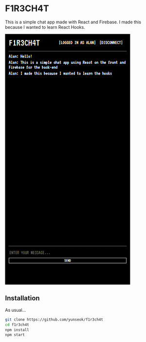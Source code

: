 # F1R3CH4T

This is a simple chat app made with React and Firebase. I made this because I wanted to learn React Hooks. 

<img src="f1r3ch4t.png" />

## Installation

As usual...

```bash
git clone https://github.com/yunseok/f1r3ch4t
cd f1r3ch4t
npm install
npm start
```